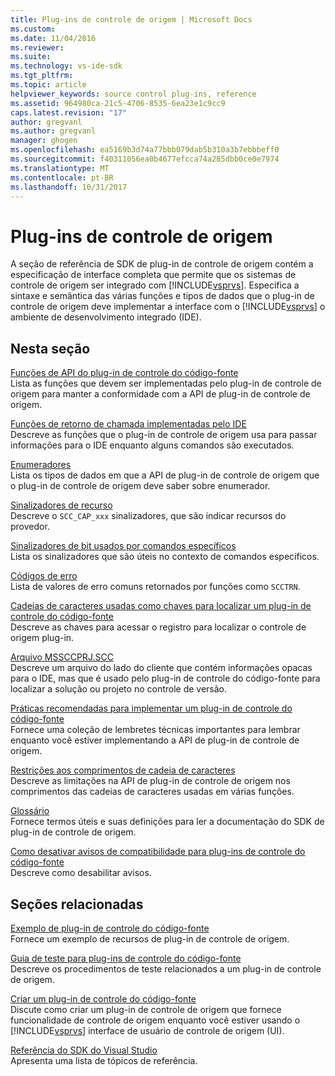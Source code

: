 ```yaml
---
title: Plug-ins de controle de origem | Microsoft Docs
ms.custom: 
ms.date: 11/04/2016
ms.reviewer: 
ms.suite: 
ms.technology: vs-ide-sdk
ms.tgt_pltfrm: 
ms.topic: article
helpviewer_keywords: source control plug-ins, reference
ms.assetid: 964980ca-21c5-4706-8535-6ea23e1c9cc9
caps.latest.revision: "17"
author: gregvanl
ms.author: gregvanl
manager: ghogen
ms.openlocfilehash: ea5169b3d74a77bbb079dab5b310a3b7ebbbeff0
ms.sourcegitcommit: f40311056ea0b4677efcca74a285dbb0ce0e7974
ms.translationtype: MT
ms.contentlocale: pt-BR
ms.lasthandoff: 10/31/2017
---
```

# <a name="source-control-plug-ins"></a>Plug-ins de controle de origem
A seção de referência de SDK de plug-in de controle de origem contém a especificação de interface completa que permite que os sistemas de controle de origem ser integrado com [!INCLUDE[vsprvs](../code-quality/includes/vsprvs_md.md)]. Especifica a sintaxe e semântica das várias funções e tipos de dados que o plug-in de controle de origem deve implementar a interface com o [!INCLUDE[vsprvs](../code-quality/includes/vsprvs_md.md)] o ambiente de desenvolvimento integrado (IDE).  
  
## <a name="in-this-section"></a>Nesta seção  
 [Funções de API do plug-in de controle do código-fonte](../extensibility/source-control-plug-in-api-functions.md)  
 Lista as funções que devem ser implementadas pelo plug-in de controle de origem para manter a conformidade com a API de plug-in de controle de origem.  
  
 [Funções de retorno de chamada implementadas pelo IDE](../extensibility/callback-functions-implemented-by-the-ide.md)  
 Descreve as funções que o plug-in de controle de origem usa para passar informações para o IDE enquanto alguns comandos são executados.  
  
 [Enumeradores](../extensibility/enumerators.md)  
 Lista os tipos de dados em que a API de plug-in de controle de origem que o plug-in de controle de origem deve saber sobre enumerador.  
  
 [Sinalizadores de recurso](../extensibility/capability-flags.md)  
 Descreve o `SCC_CAP_xxx` sinalizadores, que são indicar recursos do provedor.  
  
 [Sinalizadores de bit usados por comandos específicos](../extensibility/bitflags-used-by-specific-commands.md)  
 Lista os sinalizadores que são úteis no contexto de comandos específicos.  
  
 [Códigos de erro](../extensibility/error-codes.md)  
 Lista de valores de erro comuns retornados por funções como `SCCTRN`.  
  
 [Cadeias de caracteres usadas como chaves para localizar um plug-in de controle do código-fonte](../extensibility/strings-used-as-keys-for-finding-a-source-control-plug-in.md)  
 Descreve as chaves para acessar o registro para localizar o controle de origem plug-in.  
  
 [Arquivo MSSCCPRJ.SCC](../extensibility/mssccprj-scc-file.md)  
 Descreve um arquivo do lado do cliente que contém informações opacas para o IDE, mas que é usado pelo plug-in de controle do código-fonte para localizar a solução ou projeto no controle de versão.  
  
 [Práticas recomendadas para implementar um plug-in de controle do código-fonte](../extensibility/best-practices-for-implementing-a-source-control-plug-in.md)  
 Fornece uma coleção de lembretes técnicas importantes para lembrar enquanto você estiver implementando a API de plug-in de controle de origem.  
  
 [Restrições aos comprimentos de cadeia de caracteres](../extensibility/restrictions-on-string-lengths.md)  
 Descreve as limitações na API de plug-in de controle de origem nos comprimentos das cadeias de caracteres usadas em várias funções.  
  
 [Glossário](../extensibility/source-control-plug-in-glossary.md)  
 Fornece termos úteis e suas definições para ler a documentação do SDK de plug-in de controle de origem.  
  
 [Como desativar avisos de compatibilidade para plug-ins de controle do código-fonte](../extensibility/how-to-turn-off-compatibility-warnings-for-source-control-plug-ins.md)  
 Descreve como desabilitar avisos.  
  
## <a name="related-sections"></a>Seções relacionadas  
 [Exemplo de plug-in de controle do código-fonte](http://msdn.microsoft.com/en-us/61de7d2b-71db-451e-8e3e-d41b11c7a4ca)  
 Fornece um exemplo de recursos de plug-in de controle de origem.  
  
 [Guia de teste para plug-ins de controle do código-fonte](../extensibility/internals/test-guide-for-source-control-plug-ins.md)  
 Descreve os procedimentos de teste relacionados a um plug-in de controle de origem.  
  
 [Criar um plug-in de controle do código-fonte](../extensibility/internals/creating-a-source-control-plug-in.md)  
 Discute como criar um plug-in de controle de origem que fornece funcionalidade de controle de origem enquanto você estiver usando o [!INCLUDE[vsprvs](../code-quality/includes/vsprvs_md.md)] interface de usuário de controle de origem (UI).  
  
 [Referência do SDK do Visual Studio](../extensibility/visual-studio-sdk-reference.md)  
 Apresenta uma lista de tópicos de referência.